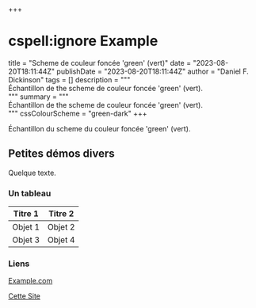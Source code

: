 +++
# cspell:ignore Example
title = "Scheme de couleur foncée 'green' (vert)"
date = "2023-08-20T18:11:44Z"
publishDate = "2023-08-20T18:11:44Z"
author = "Daniel F. Dickinson"
tags = []
description = """\
Échantillon de the scheme de couleur foncée 'green' (vert).\
"""
summary = """\
Échantillon de the scheme de couleur foncée 'green' (vert).\
"""
cssColourScheme = "green-dark"
+++

Échantillon du scheme du couleur foncée 'green' (vert).

## Petites démos divers

Quelque texte.

### Un tableau

| Titre 1   | Titre 2   |
|-----------|-----------|
| Objet 1   | Objet 2   |
| Objet 3   | Objet 4   |

### Liens

[Example.com](https://example.com/never-visited)

[Cette Site](/)

